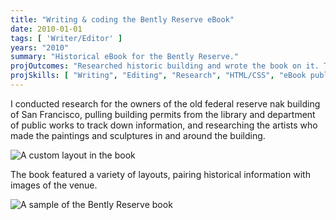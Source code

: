 ```yaml
---
title: "Writing & coding the Bently Reserve eBook"
date: 2010-01-01
tags: [ 'Writer/Editor' ]
years: "2010"
summary: "Historical eBook for the Bently Reserve."
projOutcomes: "Researched historic building and wrote the book on it. The book was published on the Apple Book store and Kindle."
projSkills: [ "Writing", "Editing", "Research", "HTML/CSS", "eBook publication" ]
---
```


I conducted research for the owners of the old federal reserve nak building of San Francisco, pulling building permits from the library and department of public works to track down information, and researching the artists who made the paintings and sculptures in and around the building.

![A custom layout in the book](/reserve-book-1.webp)

The book featured a variety of layouts, pairing historical information with images of the venue.  

![A sample of the Bently Reserve book](/reserve-book-2.webp)
